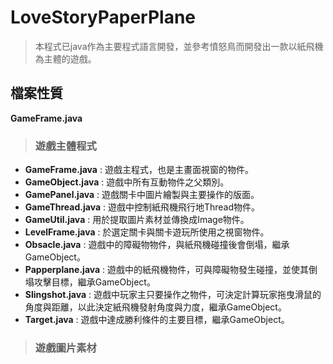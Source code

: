 # LoveStoryPaperPlane
>本程式已java作為主要程式語言開發，並參考憤怒鳥而開發出一款以紙飛機為主體的遊戲。

## 檔案性質
**GameFrame.java**
> ### 遊戲主體程式 

- **GameFrame.java** : 遊戲主程式，也是主畫面視窗的物件。
- **GameObject.java** : 遊戲中所有互動物件之父類別。
- **GamePanel.java** : 遊戲關卡中圖片繪製與主要操作的版面。
- **GameThread.java** : 遊戲中控制紙飛機飛行地Thread物件。
- **GameUtil.java** : 用於提取圖片素材並傳換成Image物件。
- **LevelFrame.java** : 於選定關卡與關卡遊玩所使用之視窗物件。
- **Obsacle.java** : 遊戲中的障礙物物件，與紙飛機碰撞後會倒塌，繼承GameObject。
- **Papperplane.java** : 遊戲中的紙飛機物件，可與障礙物發生碰撞，並使其倒塌攻擊目標，繼承GameObject。
- **Slingshot.java** : 遊戲中玩家主只要操作之物件，可決定計算玩家拖曳滑鼠的角度與距離，以此決定紙飛機發射角度與力度，繼承GameObject。
- **Target.java** : 遊戲中達成勝利條件的主要目標，繼承GameObject。

> ### 遊戲圖片素材
